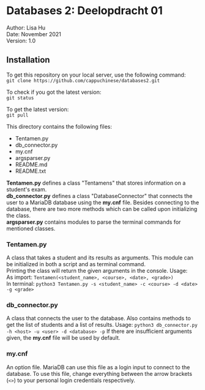 # Databases 2: Deelopdracht 01

Author: Lisa Hu<br>
Date: November 2021<br>
Version: 1.0

## Installation
To get this repository on your local server, use the following command:<br>
    `git clone https://github.com/cappuchinese/databases2.git`

To check if you got the latest version:<br>
    `git status`

To get the latest version:<br>
    `git pull`

This directory contains the following files:
* Tentamen.py
* db_connector.py
* my.cnf
* argsparser.py
* README.md
* README.txt

**Tentamen.py** defines a class "Tentamens" that stores information on a student's exam.<br>
**db_connector.py** defines a class "DatabaseConnector" that connects the user to a MariaDB database
using the **my.cnf** file. Besides connecting to the database, there are two more methods 
which can be called upon initializing the class.<br>
**argsparser.py** contains modules to parse the terminal commands for mentioned classes.

### Tentamen.py
A class that takes a student and its results as arguments. This module can be initialized in both 
a script and as terminal command.<br>Printing the class will return the given arguments in the console.
Usage:<br>
    As import: `Tentamen(<student_name>, <course>, <date>, <grade>)`<br>
    In terminal: `python3 Tentamen.py -s <student_name> -c <course> -d <date> -g <grade>`

### db_connector.py
A class that connects the user to the database. 
Also contains methods to get the list of students and a list of results.
Usage:
    `python3 db_connector.py -h <host> -u <user> -d <database> -p`
    If there are insufficient arguments given, the **my.cnf** file will be used by default.

### my.cnf
An option file. MariaDB can use this file as a login input to connect to the database.
To use this file, change everything between the arrow brackets (`<>`) to your personal login 
credentials respectively.